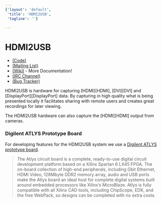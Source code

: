 ```yaml
---
{'layout': 'default', 
 'title': 'HDMI2USB',
 'tagline': ''}

---
```


# HDMI2USB

 * [(Code)](http://github.com/timvideos/HDMI2USB.git) 
 * [(Mailing List)](https://groups.google.com/group/hdmi2usb?hl=en-GB) 
 * [(Wiki)](https://github.com/timvideos/HDMI2USB/wiki) - More Documentation!
 * [(IRC Channel)](irc://irc.freenode.org/#hdmi2usb) 
 * [(Bug Tracker)](http://github.com/timvideos/HDMI2USB/issues)

HDMI2USB is hardware for capturing [HDMI][HDMI], [DVI][DVI] and [DisplayPort][DisplayPort] data. By capturing in high quality what is being presented locally it facilitates sharing with remote users and creates great recordings for later viewing.

The HDMI2USB hardware can also capture the [HDMI][HDMI] output from cameras.


### Digilent ATLYS Prototype Board

For developing features for the HDMI2USB system we use a [Digilent ATLYS prototype board](http://digilentinc.com/Products/Detail.cfm?NavPath=2,400,836&Prod=ATLYS).

> The Atlys circuit board is a complete, ready-to-use digital circuit development platform
> based on a Xilinx Spartan 6 LX45 FPGA. The on-board collection of high-end peripherals,
> including Gbit Ethernet, HDMI Video, 128Mbyte DDR2 memory array, audio and USB ports make
> the Atlys board an ideal host for complete digital systems built around embedded
> processors like Xilinx’s MicroBlaze. Atlys is fully compatible with all Xilinx CAD tools,
> including ChipScope, EDK, and the free WebPack, so designs can be completed with no extra
> costs.
